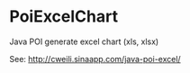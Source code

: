 PoiExcelChart
=============

Java POI generate excel chart (xls, xlsx)

See: http://cweili.sinaapp.com/java-poi-excel/
